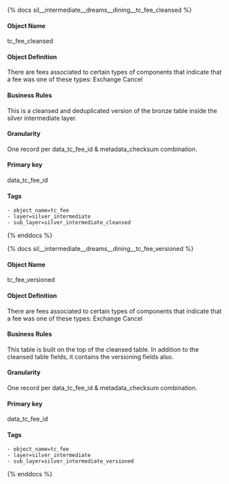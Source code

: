 {% docs sil__intermediate__dreams__dining__tc_fee_cleansed %}

#### Object Name
tc_fee_cleansed

#### Object Definition
There are fees associated to certain types of components that indicate that a fee was one of these types: Exchange Cancel

#### Business Rules
This is a cleansed and deduplicated version of the bronze table inside the silver intermediate layer.

#### Granularity
One record per data_tc_fee_id & metadata_checksum combination.

#### Primary key
data_tc_fee_id

#### Tags
    - object_name=tc_fee
    - layer=silver_intermediate
    - sub_layer=silver_intermediate_cleansed

{% enddocs %}

{% docs sil__intermediate__dreams__dining__tc_fee_versioned %}

#### Object Name
tc_fee_versioned

#### Object Definition
There are fees associated to certain types of components that indicate that a fee was one of these types: Exchange Cancel

#### Business Rules
This table is built on the top of the cleansed table. In addition to the cleansed table fields, it contains the versioning fields also.

#### Granularity
One record per data_tc_fee_id & metadata_checksum combination.

#### Primary key
data_tc_fee_id

#### Tags
    - object_name=tc_fee
    - layer=silver_intermediate
    - sub_layer=silver_intermediate_versioned

{% enddocs %}